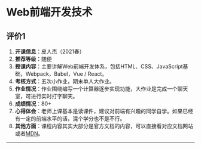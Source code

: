 # Web前端开发技术

## 评价1

1. **开课信息**：皮人杰（2021春）
2. **推荐等级**：随便
3. **授课内容**：主要讲解Web前端开发体系，包括HTML、CSS、JavaScript基础，Webpack，Babel，Vue / React。
4. **考核方式**：五次小作业，期末单人大作业。
5. **作业情况**：作业围绕编写一个计算器逐步实现功能，大作业是完成一个聊天室，可进行实时打字聊天。
6. **成绩情况**：80+
7. **心得体会**：老师上课基本是读课件，建议对前端有兴趣的同学自学。如果已经有一定的前端水平的话，混个学分也不是不行。
8. **其他方面**：课程内容其实大部分是官方文档的内容，可以直接看对应文档网站或者[MDN](https://developer.mozilla.org/zh-CN/)。

---